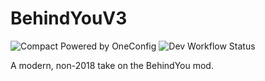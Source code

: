 # BehindYouV3

![Compact Powered by OneConfig](https://polyfrost.org/img/compact_vector.svg)
![Dev Workflow Status](https://img.shields.io/github/v/release/Polyfrost/BehindYouV3.svg?style=for-the-badge&color=1452cc&label=release)

A modern, non-2018 take on the BehindYou mod.
